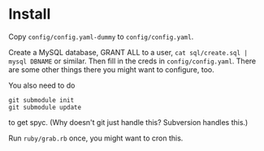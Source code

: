 Install
=======

Copy `config/config.yaml-dummy` to `config/config.yaml`.

Create a MySQL database, GRANT ALL to a user, `cat sql/create.sql | mysql DBNAME` or similar. Then fill in the creds in `config/config.yaml`. There are some other things there you might want to configure, too.

You also need to do 

    git submodule init
    git submodule update

to get spyc. (Why doesn't git just handle this? Subversion handles this.)

Run `ruby/grab.rb` once, you might want to cron this.

